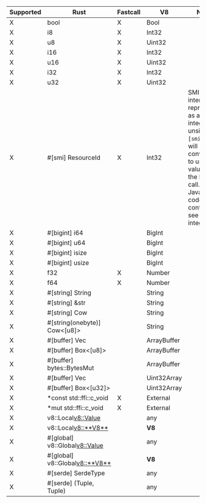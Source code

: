 | Supported | Rust                             | Fastcall | V8          | Notes                                                                                                                                                                                            |
| --------- | -------------------------------- | -------- | ----------- | ------------------------------------------------------------------------------------------------------------------------------------------------------------------------------------------------ |
| X         | bool                             | X        | Bool        |                                                                                                                                                                                                  |
| X         | i8                               | X        | Int32       |                                                                                                                                                                                                  |
| X         | u8                               | X        | Uint32      |                                                                                                                                                                                                  |
| X         | i16                              | X        | Int32       |                                                                                                                                                                                                  |
| X         | u16                              | X        | Uint32      |                                                                                                                                                                                                  |
| X         | i32                              | X        | Int32       |                                                                                                                                                                                                  |
| X         | u32                              | X        | Uint32      |                                                                                                                                                                                                  |
| X         | #[smi] ResourceId                | X        | Int32       | SMI is internally represented as a signed integer, but unsigned `#[smi]` types will be bit-converted to unsigned values for the Rust call. JavaScript code will continue to see signed integers. |
| X         | #[bigint] i64                    |          | BigInt      |                                                                                                                                                                                                  |
| X         | #[bigint] u64                    |          | BigInt      |                                                                                                                                                                                                  |
| X         | #[bigint] isize                  |          | BigInt      |                                                                                                                                                                                                  |
| X         | #[bigint] usize                  |          | BigInt      |                                                                                                                                                                                                  |
| X         | f32                              | X        | Number      |                                                                                                                                                                                                  |
| X         | f64                              | X        | Number      |                                                                                                                                                                                                  |
| X         | #[string] String                 |          | String      |                                                                                                                                                                                                  |
| X         | #[string] &str                   |          | String      |                                                                                                                                                                                                  |
| X         | #[string] Cow<str>               |          | String      |                                                                                                                                                                                                  |
| X         | #[string(onebyte)] Cow<[u8]>     |          | String      |                                                                                                                                                                                                  |
| X         | #[buffer] Vec<u8>                |          | ArrayBuffer |                                                                                                                                                                                                  |
| X         | #[buffer] Box<[u8]>              |          | ArrayBuffer |                                                                                                                                                                                                  |
| X         | #[buffer] bytes::BytesMut        |          | ArrayBuffer |                                                                                                                                                                                                  |
| X         | #[buffer] Vec<u32>               |          | Uint32Array |                                                                                                                                                                                                  |
| X         | #[buffer] Box<[u32]>             |          | Uint32Array |                                                                                                                                                                                                  |
| X         | *const std::ffi::c_void          | X        | External    |                                                                                                                                                                                                  |
| X         | *mut std::ffi::c_void            | X        | External    |                                                                                                                                                                                                  |
| X         | v8::Local<v8::Value>             |          | any         |                                                                                                                                                                                                  |
| X         | v8::Local<v8::**V8**>            |          | **V8**      |                                                                                                                                                                                                  |
| X         | #[global] v8::Global<v8::Value>  |          | any         |                                                                                                                                                                                                  |
| X         | #[global] v8::Global<v8::**V8**> |          | **V8**      |                                                                                                                                                                                                  |
| X         | #[serde] SerdeType               |          | any         |                                                                                                                                                                                                  |
| X         | #[serde] (Tuple, Tuple)          |          | any         |                                                                                                                                                                                                  |
